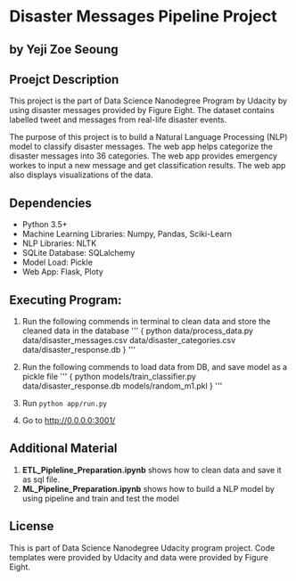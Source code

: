 # Disaster Messages Pipeline Project
## by Yeji Zoe Seoung

## Proejct Description
This project is the part of Data Science Nanodegree Program by Udacity by using disaster messages provided by Figure Eight. The dataset contains labelled tweet and messages from real-life disaster events. 

The purpose of this project is to build a Natural Language Processing (NLP) model to classify disaster messages. The web app helps categorize the disaster messages into 36 categories. The web app provides emergency workes to input a new message and get classification results. The web app also displays visualizations of the data. 


## Dependencies
- Python 3.5+
- Machine Learning Libraries: Numpy, Pandas, Sciki-Learn
- NLP Libraries: NLTK 
- SQLite Database: SQLalchemy
- Model Load: Pickle
- Web App: Flask, Ploty


## Executing Program:
1. Run the following commends in terminal to clean data and store the cleaned data in the database
'''
{
python data/process_data.py data/disaster_messages.csv data/disaster_categories.csv data/disaster_response.db
}
'''

2. Run the following commends to load data from DB, and save model as a pickle file
'''
{
python models/train_classifier.py data/disaster_response.db models/random_m1.pkl
}
'''

3. Run `python app/run.py`

4. Go to http://0.0.0.0:3001/


## Additional Material
1. **ETL_Pipleline_Preparation.ipynb** shows how to clean data and save it as sql file.
2. **ML_Pipeline_Preparation.ipynb** shows how to build a NLP model by using pipeline and train and test the model


## License
This is part of Data Science Nanodegree Udacity program project. Code templates were provided by Udacity and data were provided by Figure Eight.
